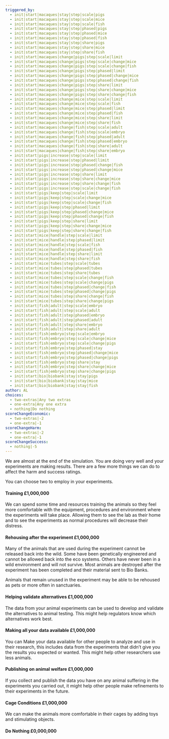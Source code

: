 ```yaml
---
triggered_by:
  - init|start|macaques|stay|step|scale|pigs
  - init|start|macaques|stay|step|scale|mice
  - init|start|macaques|stay|step|scale|fish
  - init|start|macaques|stay|step|phased|pigs
  - init|start|macaques|stay|step|phased|mice
  - init|start|macaques|stay|step|phased|fish
  - init|start|macaques|stay|step|share|pigs
  - init|start|macaques|stay|step|share|mice
  - init|start|macaques|stay|step|share|fish
  - init|start|macaques|change|pigs|step|scale|limit
  - init|start|macaques|change|pigs|step|scale|change|mice
  - init|start|macaques|change|pigs|step|scale|change|fish
  - init|start|macaques|change|pigs|step|phased|limit
  - init|start|macaques|change|pigs|step|phased|change|mice
  - init|start|macaques|change|pigs|step|phased|change|fish
  - init|start|macaques|change|pigs|step|share|limit
  - init|start|macaques|change|pigs|step|share|change|mice
  - init|start|macaques|change|pigs|step|share|change|fish
  - init|start|macaques|change|mice|step|scale|limit
  - init|start|macaques|change|mice|step|scale|fish
  - init|start|macaques|change|mice|step|phased|limit
  - init|start|macaques|change|mice|step|phased|fish
  - init|start|macaques|change|mice|step|share|limit
  - init|start|macaques|change|mice|step|share|fish
  - init|start|macaques|change|fish|step|scale|adult
  - init|start|macaques|change|fish|step|scale|embryo
  - init|start|macaques|change|fish|step|phased|adult
  - init|start|macaques|change|fish|step|phased|embryo
  - init|start|macaques|change|fish|step|share|adult
  - init|start|macaques|change|fish|step|share|embryo
  - init|start|pigs|increase|step|scale|limit
  - init|start|pigs|increase|step|phased|limit
  - init|start|pigs|increase|step|phased|change|fish
  - init|start|pigs|increase|step|phased|change|mice
  - init|start|pigs|increase|step|share|limit
  - init|start|pigs|increase|step|share|change|mice
  - init|start|pigs|increase|step|share|change|fish
  - init|start|pigs|increase|step|scale|change|fish
  - init|start|pigs|keep|step|scale|limit
  - init|start|pigs|keep|step|scale|change|mice
  - init|start|pigs|keep|step|scale|change|fish
  - init|start|pigs|keep|step|phased|limit
  - init|start|pigs|keep|step|phased|change|mice
  - init|start|pigs|keep|step|phased|change|fish
  - init|start|pigs|keep|step|share|limit
  - init|start|pigs|keep|step|share|change|mice
  - init|start|pigs|keep|step|share|change|fish
  - init|start|mice|handle|step|scale|limit
  - init|start|mice|handle|step|phased|limit
  - init|start|mice|handle|step|scale|fish
  - init|start|mice|handle|step|phased|fish
  - init|start|mice|handle|step|share|limit
  - init|start|mice|handle|step|share|fish
  - init|start|mice|tubes|step|scale|tubes
  - init|start|mice|tubes|step|phased|tubes
  - init|start|mice|tubes|step|share|tubes
  - init|start|mice|tubes|step|scale|change|fish
  - init|start|mice|tubes|step|scale|change|pigs
  - init|start|mice|tubes|step|phased|change|fish
  - init|start|mice|tubes|step|phased|change|pigs
  - init|start|mice|tubes|step|share|change|fish
  - init|start|mice|tubes|step|share|change|pigs
  - init|start|fish|adult|step|scale|embryo
  - init|start|fish|adult|step|scale|adult
  - init|start|fish|adult|step|phased|embryo
  - init|start|fish|adult|step|phased|adult
  - init|start|fish|adult|step|share|embryo
  - init|start|fish|adult|step|share|adult
  - init|start|fish|embryo|step|scale|embryo
  - init|start|fish|embryo|step|scale|change|mice
  - init|start|fish|embryo|step|scale|change|pigs
  - init|start|fish|embryo|step|phased|stay
  - init|start|fish|embryo|step|phased|change|mice
  - init|start|fish|embryo|step|phased|change|pigs
  - init|start|fish|embryo|step|share|stay
  - init|start|fish|embryo|step|share|change|mice
  - init|start|fish|embryo|step|share|change|pigs
  - init|start|bio|biobank|stay|stay|pigs
  - init|start|bio|biobank|stay|stay|mice
  - init|start|bio|biobank|stay|stay|fish
author: AL
choices:
  - two-extras|Any two extras
  - one-extra|Any one extra
  - nothing|Do nothing
scoreChangeEconomic:
  - two-extras|-2
  - one-extra|-1
scoreChangeHarm:
  - two-extras|-2
  - one-extra|-1
scoreChangeSuccess:
  - nothing|-5
---
```

We are almost at the end of the simulation. You are doing very well and your experiments are making results. There are a few more things we can do to affect the harm and success ratings.

You can choose two to employ in your experiments. 

#### Training £1,000,000
We can spend some time and resources training the animals so they feel more comfortable with the equipment, procedures and environment where the experiments will take place. Allowing them to see the lab as their home and to see the experiments as normal procedures will decrease their distress. 

#### Rehousing after the experiment £1,000,000 
Many of the animals that are used during the experiment cannot be released back into the wild. Some have been genetically engineered and cannot be allowed back into the eco systems. Others have never been in a wild environment and will not survive. Most animals are destroyed after the experiment has been completed and their material sent to Bio Banks.

Animals that remain unused in the experiment may be able to be rehoused as pets or more often in sanctuaries. 

#### Helping validate alternatives £1,000,000
The data from your animal experiments can be used to develop and validate the alternatives to animal testing. This might help regulators know which alternatives work best. 

#### Making all your data available £1,000,000
You can Make your data available for other people to analyze and use in their research, this includes data from the experiments that didn’t give you the results you expected or wanted. This might help other researchers use less animals. 

#### Publishing on animal welfare £1,000,000
If you collect and publish the data you have on any animal suffering in the experiments you carried out, it might help other people make refinements to their experiments in the future. 

#### Cage Conditions £1,000,000
We can make the animals more comfortable in their cages by adding toys and stimulating objects.

#### Do Nothing £0,000,000
